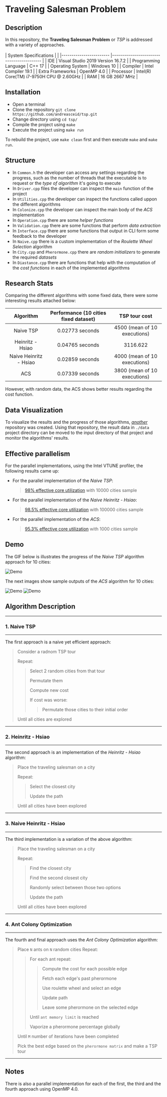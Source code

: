 # Traveling Salesman Problem

## Description

In this repository, the **Traveling Salesman Problem** or *TSP* is addressed with a variety of approaches. 
<br/>
<br/>
| System Specifications 	|                                          	|
|------------------------	|------------------------------------------	|
|                    IDE 	| Visual Studio 2019 Version 16.7.2        	|
|   Programming Language 	| C++ 17                                   	|
|       Operating System 	| Windows 10                               	|
|               Compiler 	| Intel Compiler 19.1                      	|
|       Extra Frameworks 	| OpenMP 4.0                               	|
|              Processor 	| Intel(R) Core(TM) i7-9750H CPU @ 2.60GHz 	|
|                    RAM 	| 16 GB 2667 MHz                           	|

## Installation

* Open a terminal
* Clone the repository `git clone https://github.com/andreasceid/tsp.git`
* Change directory using `cd tsp/`
* Compile the project using `make`
* Execute the project using `make run`

To rebuild the project, use `make clean` first and then execute `make` and `make run`.

## Structure

* In `Common.h` the developer can access any settings regarding the progress, such as the number of threads that the executable is to request or the *type of algorithm* it's going to execute
* In `Driver.cpp` files the developer can inspect the `main` function of the project
* In `Utilities.cpp` the developer can inspect the functions called uppon the different algorithms
* In `Colonize.cpp` the developer can inspect the main body of the *ACS* implementation
* In `Operation.cpp` there are some *helper functions*
* In `Validation.cpp` there are some functions that perform *data extraction*
* In `Interface.cpp` there are some functions that output in CLI form some feedback to the developer
* In `Naive.cpp` there is a custom implementation of the *Roulette Wheel Selection* algorithm
* In `City.cpp` and `Pherormone.cpp` there are *random initializers* to generate the required *datasets*
* In `Diastance.cpp` there are functions that help with the computation of the *cost functions* in each of the implemented algorithms

## Research Stats

Comparing the different algorithms with some fixed data, there were some interesting results attached below:

|        Algorithm       	| Performance (10 cities fixed dataset) 	|         TSP tour cost        	|
|:----------------------:	|:-------------------------------------:	|:----------------------------:	|
|        Naive TSP       	|            0.02773 seconds            	| 4500 (mean of 10 executions) 	|
|    Heinritz - Hsiao    	|            0.04765 seconds            	|           3116.622           	|
| Naive Heinritz - Hsiao 	|            0.02859 seconds            	| 4000 (mean of 10 executions) 	|
|           ACS          	|            0.07339 seconds            	| 3800 (mean of 10 executions) 	|

However, with random data, the ACS shows better results regarding the cost function.

## Data Visualization

To visualize the results and the progress of those algorithms, *[another](https://github.com/andreasceid/csv2networkx)* repository was created. Using that repository, the result data in `./data` project directory can be moved to the input directory of that project and monitor the algorithms' results. 

## Effective parallelism

For the parallel implementations, using the Intel VTUNE profiler, the following results came up:

* For the parallel implementation of the *Naive TSP*: 
    > [98% effective core utilization](naive_tsp_vtune.PNG) with 10000 cities sample
* For the parallel implementation of the *Naive Heinritz - Hsiao*:
    > [98.5% effective core utilization](naive_hein_hs_vtune.PNG) with 100000 cities sample
* For the parallel implementation of the *ACS*:
    > [95.3% effective core utilization](acs_vtune.PNG) with 1000 cities sample

## Demo

The GIF below is illustrates the progress of the *Naive TSP* algorithm approach for 10 cities:

![Demo](tsp.gif)

The next images show sample outputs of the *ACS* algorithm for 10 cities:

![Demo](acs_1.png)
![Demo](acs_2.png)

## Algorithm Description

---
### 1. Naive TSP
---

The first approach is a naive yet efficient approach: 

> Consider a radnom TSP tour
>
> Repeat:
>> Select 2 random cities from that tour
>>
>> Permutate them
>>
>> Compute new cost
>>
>> If cost was worse:
>>
>>> Permutate those cities to their initial order
>
> Until all cities are explored 

---
### 2. Heinritz - Hsiao
---
The second approach is an implementation of the *Heinritz - Hsiao* algorithm:

> Place the traveling salesman on a city
>
> Repeat:
>> Select the closest city
>>
>> Update the path
>>
> Until all cities have been explored

---
### 3. Naive Heinritz - Hsiao
---
The third implementation is a variation of the above algorithm:

> Place the traveling salesman on a city
>
> Repeat:
>> Find the closest city
>>
>> Find the second closest city
>>
>> Randomly select between those two options
>>
>> Update the path
>>
> Until all cities have been explored

---
### 4. Ant Colony Optimization
---
The fourth and final approach uses the *Ant Colony Optimization* algorithm:

> Place `N` ants on `N` random cities
> Repeat:
>> For each ant repeat:
>>
>>> Compute the cost for each possible edge
>>>
>>> Fetch each edge's past pherormone
>>>
>>> Use roulette wheel and select an edge
>>>
>>> Update path
>>>
>>> Leave some pherormone on the selected edge
>>>
>> Until `ant memory limit` is reached
>>
>> Vaporize a pherormone percentage globally
>>
> Until `M` number of iterations have been completed
>
> Pick the best edge based on the `pherormone matrix` and make a TSP tour

---

## Notes

There is also a parallel implementation for each of the first, the third and the fourth approach using OpenMP 4.0. 
